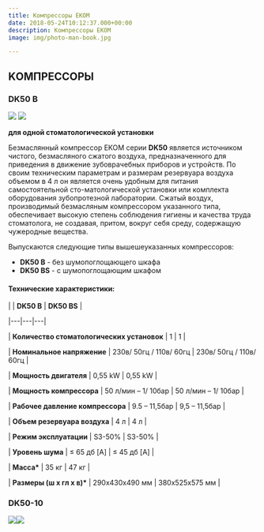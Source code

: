 ```yaml
---
title: Компрессоры EKOM
date: 2018-05-24T10:12:37.000+00:00
description: Компрессоры EKOM
image: img/photo-man-book.jpg

---
```

## **KОМПРЕССОРЫ**

### DK50 B

![](/uploads/dk50_skrinkapng.png)  ![](/uploads/dk50png.png)

**для одной стоматологической установки**

Безмаслянный компрессор EKOM серии **DK50** является источником чистого, безмасляного сжатого воздуха, предназначенного для приведения в движение зубоврачебных приборов и устройств. По своим техническим параметрам и размерам резервуара воздуха объемом в 4 л он является очень удобным для питания самостоятельной сто-матологической установки или комплекта оборудования зубопротезной лаборатории. Сжатый воздух, производимый безмасляным компрессором указанного типа, обеспечивает высокую степень соблюдения гигиены и качества труда стоматолога, не создавая, притом, вокруг себя среду, содержащую чужеродные вещества.

Выпускаются следующие типы вышешеуказанных компрессоров:

* **DK50 B** - без шумопоглощающего шкафа
* **DK50 BS** - с шумопоглощающим шкафом

#### Технические характеристики:

|   | **DK50 B**  | **DK50 BS**  |

|---|---|---|

| **Количество стоматологических установок**  | 1  | 1 |

| **Номинальное напряжение**  | 230в/ 50гц / 110в/ 60гц  | 230в/ 50гц / 110в/ 60гц  |

| **Мощность двигателя**  | 0,55 kW  |  0,55 kW |

| **Мощность компрессора**  | 50 л/мин – 1/ 10бар  | 50 л/мин – 1/ 10бар  |

| **Рабочее давление компрессора**  | 9.5 – 11,5бар  | 9,5 – 11,5бар  |

| **Объем резервуара воздуха**  | 4 л  | 4 л  |

| **Режим эксплуатации**  | S3-50%  | S3-50%  |

| **Уровень шума**  | ≤ 65 дб \[A\]  | ≤ 45 дб \[A\] |

| __Масса*__  | 35 кг  | 47 кг  |

| __Размеры (ш х гл х в)*__  |  290x430x490 мм | 380x525x575 мм |

### DK50-10

![](/uploads/dk50_10_2017_foto2png.png)![](/uploads/dk50_10_2017_foto1png.png)